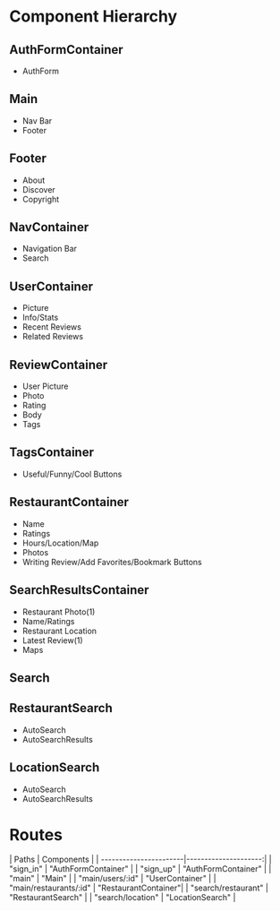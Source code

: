 <h1>Component Hierarchy</h1>
<h2>AuthFormContainer</h2>
  <ul>
    <li type='disc'>AuthForm</li>
  </ul>
<h2>Main</h2>
  <ul>
    <li type='disc'>Nav Bar</li>
    <li type='disc'>Footer</li>
  </ul>
<h2>Footer</h2>
  <ul>
    <li type='disc'>About</li>
    <li type='disc'>Discover</li>
    <li type='disc'>Copyright</li>
  </ul>
<h2>NavContainer</h2>
  <ul>
    <li type='disc'>Navigation Bar</li>
    <li type='disc'>Search</li>
  </ul>
<h2>UserContainer</h2>
  <ul>
    <li type='disc'>Picture</li>
    <li type='disc'>Info/Stats</li>
    <li type='disc'>Recent Reviews</li>
    <li type='disc'>Related Reviews</li>
  </ul>
<h2>ReviewContainer</h2>
  <ul>
    <li type='disc'>User Picture</li>
    <li type='disc'>Photo</li>
    <li type='disc'>Rating</li>
    <li type='disc'>Body</li>
    <li type='disc'>Tags</li>
  </ul>
<h2>TagsContainer</h2>
  <ul>
    <li type='disc'>Useful/Funny/Cool Buttons</li>
  </ul>
<h2>RestaurantContainer</h2>
  <ul>
    <li type='disc'>Name</li>
    <li type='disc'>Ratings</li>
    <li type='disc'>Hours/Location/Map</li>
    <li type='disc'>Photos</li>
    <li type='disc'>Writing Review/Add Favorites/Bookmark Buttons</li>
  </ul>
<h2>SearchResultsContainer</h2>
  <ul>
    <li type='disc'>Restaurant Photo(1)</li>
    <li type='disc'>Name/Ratings</li>
    <li type='disc'>Restaurant Location</li>
    <li type='disc'>Latest Review(1)</li>
    <li type='disc'>Maps</li>
  </ul>
<h2>Search</h2>
<h2>RestaurantSearch</h2>
  <ul>
    <li type='disc'>AutoSearch</li>
    <li type='disc'>AutoSearchResults</li>
  </ul>
<h2>LocationSearch</h2>
  <ul>
    <li type='disc'>AutoSearch</li>
    <li type='disc'>AutoSearchResults</li>
  </ul>
<h1>Routes</h1>
| Paths                  | Components           |
| -----------------------|---------------------:|
| "sign_in"              | "AuthFormContainer"  |
| "sign_up"              | "AuthFormContainer"  |   
| "main"                 | "Main"               |   
| "main/users/:id"       | "UserContainer"      |   
| "main/restaurants/:id" | "RestaurantContainer"|   
| "search/restaurant"    | "RestaurantSearch"   |   
| "search/location"      | "LocationSearch"     |   
